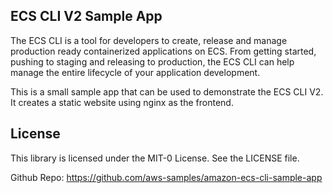 ## ECS CLI V2 Sample App

The ECS CLI is a tool for developers to create, release and manage production ready containerized applications on ECS. From getting started, pushing to staging and releasing to production, the ECS CLI can help manage the entire lifecycle of your application development.

This is a small sample app that can be used to demonstrate the ECS CLI V2. It creates a static website using nginx as the frontend.

## License

This library is licensed under the MIT-0 License. See the LICENSE file.

Github Repo: https://github.com/aws-samples/amazon-ecs-cli-sample-app
